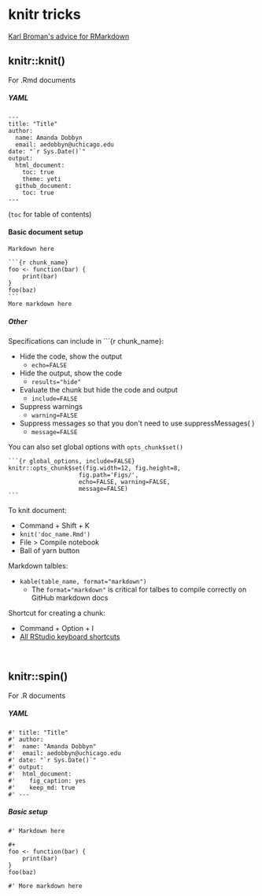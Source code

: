 # knitr tricks

[Karl Broman's advice for RMarkdown](http://kbroman.org/knitr_knutshell/pages/Rmarkdown.html)

## knitr::knit()
For .Rmd documents

##### YAML
	---
	title: "Title"
	author:
	  name: Amanda Dobbyn
	  email: aedobbyn@uchicago.edu
	date: "`r Sys.Date()`"
	output: 
	  html_document:
	    toc: true
	    theme: yeti
	  github_document:
	    toc: true
	---
(`toc` for table of contents)

#### Basic document setup 

	Markdown here
	
	```{r chunk_name}
	foo <- function(bar) {
		print(bar)
	}
	foo(baz)
	```
	More markdown here


##### Other

Specifications can include in ```{r chunk_name}:

* Hide the code, show the output
	* `echo=FALSE`
* Hide the output, show the code
	* `results="hide"`
* Evaluate the chunk but hide the code and output
	* `include=FALSE`
* Suppress warnings
	* `warning=FALSE`
* Suppress messages so that you don't need to use suppressMessages( )
	* `message=FALSE`

You can also set global options with `opts_chunk$set()`

	```{r global_options, include=FALSE}
	knitr::opts_chunk$set(fig.width=12, fig.height=8,
						fig.path='Figs/',
						echo=FALSE, warning=FALSE,
						message=FALSE)
	```

To knit document:

* Command + Shift + K
* `knit('doc_name.Rmd')`
* File > Compile notebook
* Ball of yarn button

Markdown talbles: 
 
* `kable(table_name, format="markdown")`  
	* The `format="markdown"` is critical for talbes to compile correctly on GitHub markdown docs


Shortcut for creating a chunk:

* Command + Option + I
* [All RStudio keyboard shortcuts](https://support.rstudio.com/hc/en-us/articles/200711853-Keyboard-Shortcuts)

<br>





## knitr::spin()
For .R documents

##### YAML

	#' title: "Title"
	#' author: 
	#'  name: "Amanda Dobbyn"
	#'  email: aedobbyn@uchicago.edu
	#' date: "`r Sys.Date()`"
	#' output:
	#'  html_document:
	#'    fig_caption: yes
	#'    keep_md: true
	#' ---
	
##### Basic setup


	#' Markdown here
	
	#+
	foo <- function(bar) {
		print(bar)
	}
	foo(baz)
	
	#' More markdown here




